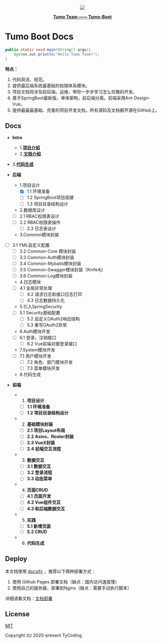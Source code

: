 <p align="center">
    <img src="http://cdn.tycoding.cn/MIK-WxRzP9.png" />
</p>
<p align="center">
    <a href="https://github.com/Tumo-Team" target="_blank">
        <strong>Tumo Team —— Tumo-Boot</strong>
    </a>
</p>

# Tumo Boot Docs

```java
public static void main(String[] args){
    System.out.println("Hello Tumo Team!");
}
```

**特点：**

1. 代码简洁、规范。
2. 提供最后端系统最基础的权限体系模块。
3. 项目文档将涉及前后端、运维，带你一步步学习怎么优雅的开发。
4. 基于SpringBoot最新版，单体架构，前后端分离。前端采用Ant-Design-Vue。
5. 提供最最最基础、完善的项目开发文档，所有源码及文档都开源在GitHub上。

## Docs

- **Intro**
  
  - 1.**[项目介绍](docs/intro/1.intro.md)**
  - 2.**[文档介绍](docs/intro/2.docs-introduce.md)**
- 3.**[代码生成](docs/intro/3.generate.md)**
  
- **后端**
  
  - 1.项目设计
    - [x] 1.1 环境准备
    - [ ] 1.2 SpringBoot项目搭建
    - [ ] 1.3 项目目录结构设计
    
  - 2.数据库设计
  - [ ] 2.1 RBAC权限表设计
  - [ ] 2.2 RBAC权限表操作
    - [ ] 2.3 日志表设计
    
  - 3.Common模块封装
- [ ] 3.1 YML自定义配置
    - [ ] 3.2 Common-Core 模块封装
    - [ ] 3.3 Common-Auth模块封装
    - [ ] 3.4 Common-Mybatis模块封装
    - [ ] 3.5 Common-Swagger模块封装（Knife4j）
    - [ ] 3.6 Common-Log模块封装
    
  - 4.日志模块
  - [ ] 4.1 全局异常处理
    - [ ] 4.2 请求日志和接口日志打印
    - [ ] 4.3 日志数据持久化
    
  - 5.引入SpringSecurity
  - [ ] 5.1 Security基础配置
    - [ ] 5.2 自定义OAuth2响应结构
    - [ ] 5.3 重写OAuth2异常
    
  - 6.Auth模块开发
  - [ ] 6.1 登录、注销接口
    - [ ] 6.2 Vue前端对接登录接口
    
  - 7.System模块开发
  - [ ] 7.1 用户模块开发
    - [ ] 7.2 角色、部门模块开发
    - [ ] 7.3 菜单模块开发
    
  - 8.代码生成
  
  
  
- **前端**

  - 1. **项目设计**

    - [ ] **1.1 环境准备**
    - [ ] **1.2 项目目录结构设计**

  - 2. **基础模块封装**

    - [ ] **2.1 项目Layout布局**
    - [ ] **2.2 Axios、Router封装**
    - [ ] **2.3 VueX封装**
    - [ ] **2.4 前端交互流程**

  - 3. **数据交互**

    - [ ] **3.1 数据交互**
    - [ ] **3.2 登录流程**
    - [ ] **3.3 动态菜单**

  - 4. **页面CRUD**

    - [ ] **4.1 页面开发**
    - [ ] **4.2 Vue组件交互**
    - [ ] **4.3 和后端数据交互**

  - 5. **实践**

    - [ ] **5.1 新增页面**
    - [ ] **5.2 CRUD**

  - 6. **代码生成**



## Deploy

本文档使用 [docsify](https://docsify.js.org/#/) ，推荐以下两种部署方式：

1. 使用 Github Pages 部署文档（缺点：国内访问速度慢）
2. 使用自己的服务器，部署到Nginx（缺点：需要手动执行脚本）

详细请看文档：[文档部署](docs/other/deploy.md)


## License

[MIT](https://github.com/Tumo-Team/Tumo-Boot/blob/master/LICENSE)

Copyright (c) 2020-present TyCoding
